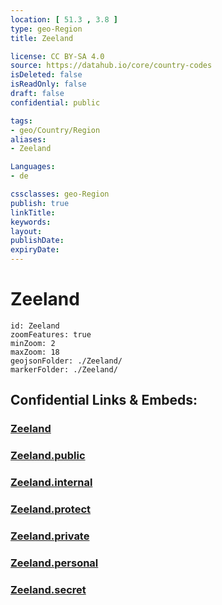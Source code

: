 ```yaml
---
location: [ 51.3 , 3.8 ] 
type: geo-Region
title: Zeeland

license: CC BY-SA 4.0
source: https://datahub.io/core/country-codes
isDeleted: false
isReadOnly: false
draft: false
confidential: public

tags:
- geo/Country/Region
aliases:
- Zeeland

Languages:
- de

cssclasses: geo-Region
publish: true
linkTitle: 
keywords: 
layout: 
publishDate: 
expiryDate: 
---
```


# Zeeland

```leaflet
id: Zeeland
zoomFeatures: true 
minZoom: 2 
maxZoom: 18
geojsonFolder: ./Zeeland/
markerFolder: ./Zeeland/
```


## Confidential Links & Embeds: 

### [Zeeland](/_Standards/Earth/Continent/Europe/Europe~West/Netherlands/Provinces~Netherlands/Zeeland.md) 

### [Zeeland.public](/_public/Earth/Continent/Europe/Europe~West/Netherlands/Provinces~Netherlands/Zeeland.public.md) 

### [Zeeland.internal](/_internal/Earth/Continent/Europe/Europe~West/Netherlands/Provinces~Netherlands/Zeeland.internal.md) 

### [Zeeland.protect](/_protect/Earth/Continent/Europe/Europe~West/Netherlands/Provinces~Netherlands/Zeeland.protect.md) 

### [Zeeland.private](/_private/Earth/Continent/Europe/Europe~West/Netherlands/Provinces~Netherlands/Zeeland.private.md) 

### [Zeeland.personal](/_personal/Earth/Continent/Europe/Europe~West/Netherlands/Provinces~Netherlands/Zeeland.personal.md) 

### [Zeeland.secret](/_secret/Earth/Continent/Europe/Europe~West/Netherlands/Provinces~Netherlands/Zeeland.secret.md)

